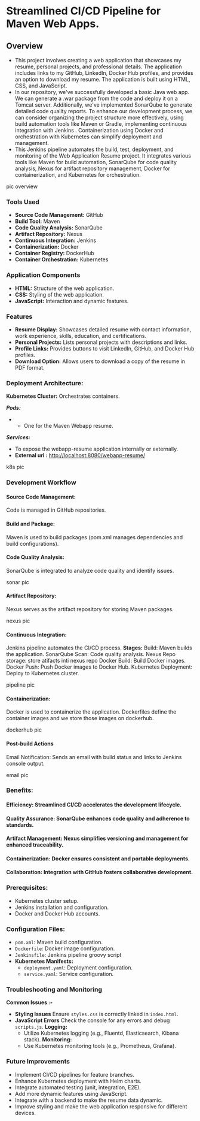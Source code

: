 # Streamlined CI/CD Pipeline for Maven Web Apps.

## Overview
- This project involves creating a web application that showcases my resume, personal projects, and professional details. The application includes links to my GitHub, LinkedIn, Docker Hub profiles, and provides an option to download my resume. The application is built using HTML, CSS, and JavaScript.
- In our repository, we've successfully developed a basic Java web app. We can generate a .war package from the code and deploy it on a Tomcat server. Additionally, we've implemented SonarQube to generate detailed code quality reports. To enhance our development process, we can consider organizing the project structure more effectively, using build automation tools like Maven or Gradle, implementing continuous integration with Jenkins . Containerization using Docker and orchestration with Kubernetes can simplify deployment and management.
- This Jenkins pipeline automates the build, test, deployment, and monitoring of the Web Application Resume project. It integrates various tools like Maven for build automation, SonarQube for code quality analysis, Nexus for artifact repository management, Docker for containerization, and Kubernetes for orchestration.

pic overview

### Tools Used
- **Source Code Management:** GitHub
- **Build Tool:** Maven
- **Code Quality Analysis:** SonarQube
- **Artifact Repository:** Nexus
- **Continuous Integration:** Jenkins
- **Containerization:** Docker
- **Container Registry:** DockerHub
- **Container Orchestration:** Kubernetes

### Application Components
- **HTML:** Structure of the web application.
- **CSS:** Styling of the web application.
- **JavaScript:** Interaction and dynamic features.

### Features
- **Resume Display:** Showcases detailed resume with contact information, work experience, skills, education, and certifications.
- **Personal Projects:** Lists personal projects with descriptions and links.
- **Profile Links:** Provides buttons to visit LinkedIn, GitHub, and Docker Hub profiles.
- **Download Option:** Allows users to download a copy of the resume in PDF format.

### Deployment Architecture:

**Kubernetes Cluster:** Orchestrates containers.

***Pods:***
- * One for the Maven Webapp resume.

***Services:***
- To expose the webapp-resume application internally or externally.
- **External url :** [http://localhost:8080/webapp-resume/](http://localhost:8080/webapp-resume/)


k8s pic

### Development Workflow
#### Source Code Management:
Code is managed in GitHub repositories.

#### Build and Package:
Maven is used to build packages (pom.xml manages dependencies and build configurations).

#### Code Quality Analysis:
SonarQube is integrated to analyze code quality and identify issues.

sonar pic

#### Artifact Repository:
Nexus serves as the artifact repository for storing Maven packages.

nexus pic

#### Continuous Integration:
Jenkins pipeline automates the CI/CD process.
**Stages:**
Build: Maven builds the application.
SonarQube Scan: Code quality analysis.
Nexus Repo storage: store atifacts inti nexus repo
Docker Build: Build Docker images.
Docker Push: Push Docker images to Docker Hub.
Kubernetes Deployment: Deploy to Kubernetes cluster.

pipeline pic

#### Containerization:
Docker is used to containerize the application.
Dockerfiles define the container images and we store those images on dockerhub.

dockerhub pic

#### Post-build Actions
Email Notification: Sends an email with build status and links to Jenkins console output.

email pic

### Benefits:

#### Efficiency: Streamlined CI/CD accelerates the development lifecycle.
#### Quality Assurance: SonarQube enhances code quality and adherence to standards.
#### Artifact Management: Nexus simplifies versioning and management for enhanced traceability.
#### Containerization: Docker ensures consistent and portable deployments.
#### Collaboration: Integration with GitHub fosters collaborative development.


### Prerequisites:
- Kubernetes cluster setup.
- Jenkins installation and configuration.
- Docker and Docker Hub accounts.

### Configuration Files:
- `pom.xml`: Maven build configuration.
- `Dockerfile`: Docker image configuration.
- `Jenkinsfile`: Jenkins pipeline groovy script
- **Kubernetes Manifests:**
  - `deployment.yaml`: Deployment configuration.
  - `service.yaml`: Service configuration.

### Troubleshooting and Monitoring
**Common Issues :-**
- **Styling Issues** Ensure `styles.css` is correctly linked in `index.html`.
- **JavaScript Errors** Check the console for any errors and debug `scripts.js`.
**Logging:**
  - Utilize Kubernetes logging (e.g., Fluentd, Elasticsearch, Kibana stack).
**Monitoring:**
  - Use Kubernetes monitoring tools (e.g., Prometheus, Grafana).

### Future Improvements
- Implement CI/CD pipelines for feature branches.
- Enhance Kubernetes deployment with Helm charts.
- Integrate automated testing (unit, integration, E2E).
- Add more dynamic features using JavaScript.
- Integrate with a backend to make the resume data dynamic.
- Improve styling and make the web application responsive for different devices.
